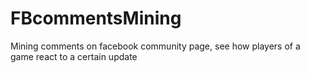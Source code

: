 # FBcommentsMining
Mining comments on facebook community page, see how players of a game react to a certain update
